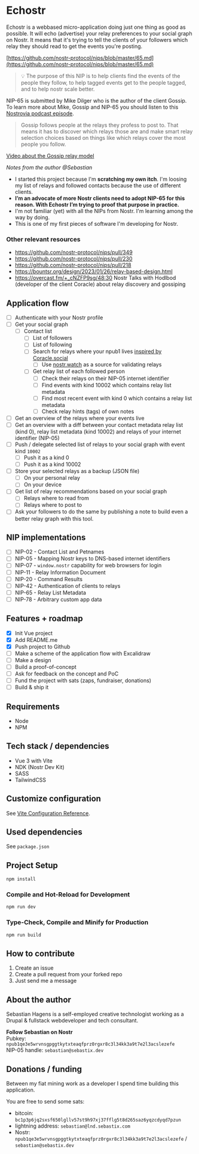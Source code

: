 # Echostr

Echostr is a webbased micro-application doing just one thing as good as possible. It will echo (advertise) your relay preferences to your social graph on Nostr. It means that it's trying to tell the clients of your followers which relay they should read to get the events you're posting. 

[https://github.com/nostr-protocol/nips/blob/master/65.md](https://github.com/nostr-protocol/nips/blob/master/65.md)

> 💡 The purpose of this NIP is to help clients find the events of the people they follow, to help tagged events get to the people tagged, and to help nostr scale better.

NIP-65 is submitted by Mike Dilger who is the author of the client Gossip.  
To learn more about Mike, Gossip and NIP-65 you should listen to this [Nostrovia podcast episode](https://fountain.fm/episode/13389100721).

> Gossip follows people at the relays they profess to post to. That means it has to discover which relays those are and make smart relay selection choices based on things like which relays cover the most people you follow.

[Video about the Gossip relay model](https://mikedilger.com/gossip-relay-model.mp4)

*Notes from the author @Sebastian* 
* I started this project because I'm **scratching my own itch**. I'm loosing my list of relays and followed contacts because the use of different clients. 
* **I’m an advocate of more Nostr clients need to adopt NIP-65 for this reason. With Echostr I’m trying to proof that purpose in practice.**
* I'm not familiar (yet) with all the NIPs from Nostr. I'm learning among the way by doing.
* This is one of my first pieces of software I'm developing for Nostr.

### Other relevant resources

- https://github.com/nostr-protocol/nips/pull/349
- https://github.com/nostr-protocol/nips/pull/230
- https://github.com/nostr-protocol/nips/pull/218
- https://bountsr.org/design/2023/01/26/relay-based-design.html
- https://overcast.fm/+_cNZFP9sg/48:30 Nostr Talks with Hodlbod (developer of the client Coracle) about relay discovery and gossiping 

## Application flow

- [ ] Authenticate with your Nostr profile
- [ ] Get your social graph
  - [ ] Contact list 
      - [ ] List of followers
      - [ ] List of following
      - [ ] Search for relays where your npub1 lives [inspired by Coracle.social](https://github.com/staab/coracle/blob/1e0b032d0384f389deb5ac458e8146b17ff3c13b/src/agent/cmd.ts#L13)
        - [ ] Use [nostr.watch](http://nostr.watch) as a source for validating relays
      - [ ] Get relay list of each followed person
        - [ ] Check their relays on their NIP-05 internet identifier
        - [ ] Find events with kind 10002 which contains relay list metadata
        - [ ] Find most recent event with kind 0 which contains a relay list metadata 
        - [ ] Check relay hints (tags) of own notes
- [ ] Get an overview of the relays where your events live
- [ ] Get an overview with a diff between your contact metadata relay list (kind 0), relay list metadata (kind 10002) and relays of your internet identifier (NIP-05)
- [ ] Push / delegate selected list of relays to your social graph with event kind `10002`
  - [ ] Push it as a kind 0
  - [ ] Push it as a kind 10002
- [ ] Store your selected relays as a backup (JSON file)
  - [ ] On your personal relay
  - [ ] On your device
- [ ] Get list of relay recommendations based on your social graph
  - [ ] Relays where to read from
  - [ ] Relays where to post to
- [ ] Ask your followers to do the same by publishing a note to build even a better relay graph with this tool.

## NIP implementations

- [ ] NIP-02 - Contact List and Petnames
- [ ] NIP-05 - Mapping Nostr keys to DNS-based internet identifiers
- [ ] NIP-07 - `window.nostr` capability for web browsers for login
- [ ] NIP-11 - Relay Information Document
- [ ] NIP-20 - Command Results
- [ ] NIP-42 - Authentication of clients to relays
- [ ] NIP-65 - Relay List Metadata
- [ ] NIP-78 - Arbitrary custom app data

## Features + roadmap 

- [x] Init Vue project  
- [x] Add README.me  
- [x] Push project to Github
- [ ] Make a scheme of the application flow with Excalidraw
- [ ] Make a design 
- [ ] Build a proof-of-concept
- [ ] Ask for feedback on the concept and PoC 
- [ ] Fund the project with sats (zaps, fundraiser, donations)
- [ ] Build & ship it

## Requirements

* Node
* NPM

## Tech stack / dependencies

* Vue 3 with Vite
* NDK (Nostr Dev Kit)
* SASS
* TailwindCSS

## Customize configuration

See [Vite Configuration Reference](https://vitejs.dev/config/).

## Used dependencies

See `package.json`

## Project Setup

```sh
npm install
```

### Compile and Hot-Reload for Development

```bash
npm run dev
```

### Type-Check, Compile and Minify for Production

```bash
npm run build
```

## How to contribute

1. Create an issue
2. Create a pull request from your forked repo
3. Just send me a message

## About the author

Sebastian Hagens is a self-employed creative technologist working as a Drupal & fullstack webdeveloper and tech consultant.

**Follow Sebastian on Nostr**  
Pubkey: `npub1qe3e5wrvnsgpggtkytxteaqfprz0rgxr8c3l34kk3a9t7e2l3acslezefe`      
NIP-05 handle: `sebastian@sebastix.dev`

## Donations / funding

Between my fiat mining work as a developer I spend time building this application.

You are free to send some sats:
* bitcoin: `bc1p3p6jq2sxsf650lgllv57st9h97xj37fflg5t8d265saz6yqzcdyqd7pzun`
* lightning address: `sebastian@lnd.sebastix.com`  
* Nostr: `npub1qe3e5wrvnsgpggtkytxteaqfprz0rgxr8c3l34kk3a9t7e2l3acslezefe` / `sebastian@sebastix.dev`